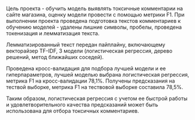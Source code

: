  Цель проекта - обучить модель выявлять токсичные комментарии на сайте магазина, оценку модели провести с помощью метрики F1.
 При выполнении проекта   проведена подготовка текстов комментариев к обучению моделей - удалены лишние символы, пробелы, проведена токенизация и лемматизация текста.

Лемматизированный текст передан пайплайну, включающему векторайзер TF-IDF, 3 модели (логистическая регрессия, дерево решений, метод ближайших соседей).

Проведена кросс-валидация для подбора лучшей модели и ее гиперпараметров, лучшей моделью выбрана логистическая регрессия, метрика F1 на кросс-валидации 78,1%. Получены предсказания на тествой выборке, метрика F1 на тествовой выборке составила 78,5%.

Таким образом, логистическая регрессия с учетом ее быстрой работы и удовлетворительного качества предсказаний может быть использована для отбора токсичных комментариев.

